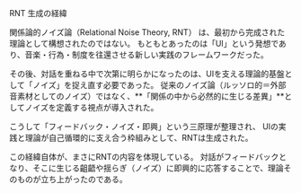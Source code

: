 RNT 生成の経緯

関係論的ノイズ論（Relational Noise Theory, RNT） は、最初から完成された理論として構想されたのではない。
もともとあったのは「UI」という発想であり、音楽・行為・制度を往還させる新しい実践のフレームワークだった。

その後、対話を重ねる中で次第に明らかになったのは、UIを支える理論的基盤として「ノイズ」を捉え直す必要であった。
従来のノイズ論（ルッソロ的＝外部音素材としてのノイズ）ではなく、**「関係の中から必然的に生じる差異」**としてノイズを定義する視点が導入された。

こうして「フィードバック・ノイズ・即興」という三原理が整理され、
UIの実践と理論が自己循環的に支え合う枠組みとして、RNTは生成された。

この経緯自体が、まさにRNTの内容を体現している。
対話がフィードバックとなり、そこに生じる齟齬や揺らぎ（ノイズ）に即興的に応答することで、理論そのものが立ち上がったのである。
